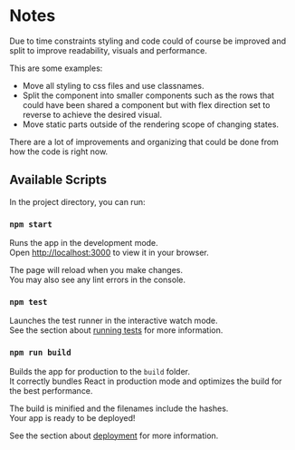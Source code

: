 # Notes

Due to time constraints styling and code could of course be improved and split to improve readability, visuals and performance.

This are some examples:
  - Move all styling to css files and use classnames.
  - Split the component into smaller components such as the rows that could have been shared a component but with flex direction set to reverse to achieve the desired visual.
  - Move static parts outside of the rendering scope of changing states.

There are a lot of improvements and organizing that could be done from how the code is right now.

## Available Scripts

In the project directory, you can run:

### `npm start`

Runs the app in the development mode.\
Open [http://localhost:3000](http://localhost:3000) to view it in your browser.

The page will reload when you make changes.\
You may also see any lint errors in the console.

### `npm test`

Launches the test runner in the interactive watch mode.\
See the section about [running tests](https://facebook.github.io/create-react-app/docs/running-tests) for more information.

### `npm run build`

Builds the app for production to the `build` folder.\
It correctly bundles React in production mode and optimizes the build for the best performance.

The build is minified and the filenames include the hashes.\
Your app is ready to be deployed!

See the section about [deployment](https://facebook.github.io/create-react-app/docs/deployment) for more information.

